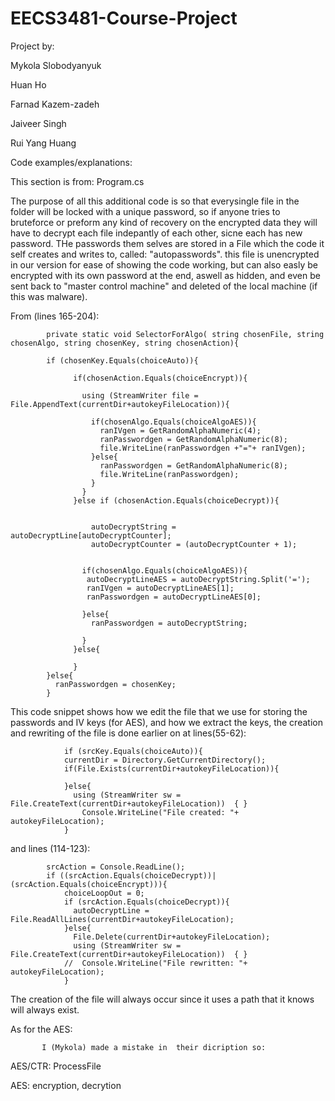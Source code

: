 # EECS3481-Course-Project

Project by: 

Mykola Slobodyanyuk

Huan Ho

Farnad Kazem-zadeh

Jaiveer Singh

Rui Yang Huang


Code examples/explanations:

This section is from: Program.cs 

The purpose of all this additional code is so that everysingle file in the folder will be locked with a unique password, so if anyone tries to bruteforce or preform any kind of recovery on the encrypted data they will have to decrypt each file indepantly of each other, sicne each has new password. THe passwords them selves are stored in a File which the code it self creates and writes to, called: "autopasswords". this file is unencrypted in our version for ease of showing the code working, but can also easly be encrypted with its own password at the end, aswell as hidden, and even be sent back to "master control machine" and deleted of the local machine (if this was malware). 

From (lines 165-204):

            private static void SelectorForAlgo( string chosenFile, string chosenAlgo, string chosenKey, string chosenAction){

            if (chosenKey.Equals(choiceAuto)){

                  if(chosenAction.Equals(choiceEncrypt)){

                    using (StreamWriter file = File.AppendText(currentDir+autokeyFileLocation)){

                      if(chosenAlgo.Equals(choiceAlgoAES)){
                        ranIVgen = GetRandomAlphaNumeric(4);
                        ranPasswordgen = GetRandomAlphaNumeric(8);
                        file.WriteLine(ranPasswordgen +"="+ ranIVgen);
                      }else{
                        ranPasswordgen = GetRandomAlphaNumeric(8);
                        file.WriteLine(ranPasswordgen);
                      }
                    }
                  }else if (chosenAction.Equals(choiceDecrypt)){


                      autoDecryptString = autoDecryptLine[autoDecryptCounter];
                      autoDecryptCounter = (autoDecryptCounter + 1);


                    if(chosenAlgo.Equals(choiceAlgoAES)){
                     autoDecryptLineAES = autoDecryptString.Split('=');
                     ranIVgen = autoDecryptLineAES[1];
                     ranPasswordgen = autoDecryptLineAES[0];

                    }else{
                      ranPasswordgen = autoDecryptString;

                    }
                  }else{

                  }
            }else{
              ranPasswordgen = chosenKey;
            }
            
 This code snippet shows how we edit the file that we use for storing the passwords and IV keys (for AES), and how we extract the keys, the creation and rewriting of the file is done earlier on at lines(55-62):    
   
                if (srcKey.Equals(choiceAuto)){
                currentDir = Directory.GetCurrentDirectory();
                if(File.Exists(currentDir+autokeyFileLocation)){

                }else{
                  using (StreamWriter sw = File.CreateText(currentDir+autokeyFileLocation))  { }
                    Console.WriteLine("File created: "+ autokeyFileLocation);
                }
                
and lines (114-123):

            srcAction = Console.ReadLine();
            if ((srcAction.Equals(choiceDecrypt))|(srcAction.Equals(choiceEncrypt))){
                choiceLoopOut = 0;
                if (srcAction.Equals(choiceDecrypt)){
                  autoDecryptLine = File.ReadAllLines(currentDir+autokeyFileLocation);
                }else{
                  File.Delete(currentDir+autokeyFileLocation);
                  using (StreamWriter sw = File.CreateText(currentDir+autokeyFileLocation))  { }
                //  Console.WriteLine("File rewritten: "+ autokeyFileLocation);
                } 
                
  The creation of the file will always occur since it uses a path that it knows will always exist. 

As for the AES: 
           
           I (Mykola) made a mistake in  their dicription so: 

AES/CTR: ProcessFile

AES: encryption, decrytion
                        
